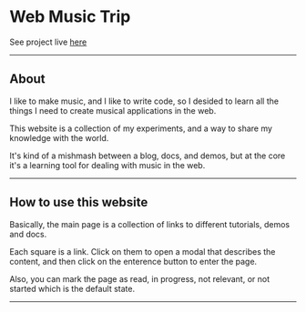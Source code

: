 # Web Music Trip

See project live [here](https://web-music-trip.netlify.app/)

---
## About

I like to make music, and I like to write code, so I desided to learn all the things I need to create musical applications in the web.

This website is a collection of my experiments, and a way to share my knowledge with the world.

It's kind of a mishmash between a blog, docs, and demos, but at the core it's a learning tool for dealing with music in the web.

---
## How to use this website

Basically, the main page is a collection of links to different tutorials, demos and docs.

Each square is a link. Click on them to open a modal that describes the content, and then click on the enterence button to enter the page.

Also, you can mark the page as read, in progress, not relevant, or not started which is the default state.

---

